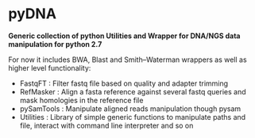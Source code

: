 pyDNA
=========

**Generic collection of python Utilities and Wrapper for DNA/NGS data manipulation for python 2.7**

For now it includes BWA, Blast and Smith–Waterman wrappers as well as higher level functionality:

* FastqFT : Filter fastq file based on quality and adapter trimming
* RefMasker : Align a fasta reference against several fastq queries and mask homologies in the reference file
* pySamTools :  Manipulate aligned reads manipulation though pysam
* Utilities : Library of simple generic functions to manipulate paths and file, interact with command line interpreter and so on 
